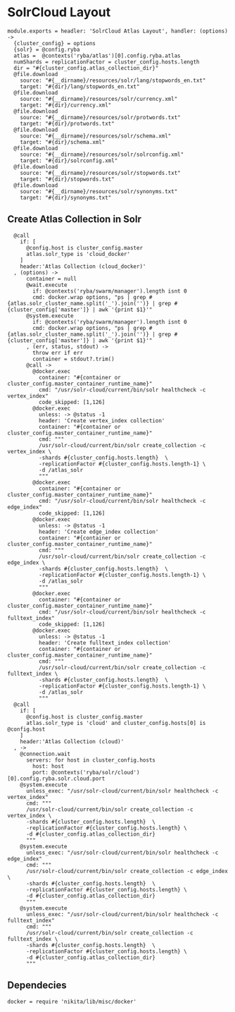 
# SolrCloud Layout

    module.exports = headler: 'SolrCloud Atlas Layout', handler: (options) ->
      {cluster_config} = options
      {solr} = @config.ryba
      atlas =  @contexts('ryba/atlas')[0].config.ryba.atlas
      numShards = replicationFactor = cluster_config.hosts.length
      dir = "#{cluster_config.atlas_collection_dir}"
      @file.download
        source: "#{__dirname}/resources/solr/lang/stopwords_en.txt"
        target: "#{dir}/lang/stopwords_en.txt"
      @file.download
        source: "#{__dirname}/resources/solr/currency.xml"
        target: "#{dir}/currency.xml"
      @file.download
        source: "#{__dirname}/resources/solr/protwords.txt"
        target: "#{dir}/protwords.txt"
      @file.download
        source: "#{__dirname}/resources/solr/schema.xml"
        target: "#{dir}/schema.xml"
      @file.download
        source: "#{__dirname}/resources/solr/solrconfig.xml"
        target: "#{dir}/solrconfig.xml"
      @file.download
        source: "#{__dirname}/resources/solr/stopwords.txt"
        target: "#{dir}/stopwords.txt"
      @file.download
        source: "#{__dirname}/resources/solr/synonyms.txt"
        target: "#{dir}/synonyms.txt"

## Create Atlas Collection in Solr

      @call
        if: [
          @config.host is cluster_config.master
          atlas.solr_type is 'cloud_docker'
        ]
        header:'Atlas Collection (cloud_docker)'
      , (options) ->
          container = null
          @wait.execute
            if: @contexts('ryba/swarm/manager').length isnt 0
            cmd: docker.wrap options, "ps | grep #{atlas.solr_cluster_name.split('_').join('')} | grep #{cluster_config['master']} | awk '{print $1}'"
          @system.execute
            if: @contexts('ryba/swarm/manager').length isnt 0
            cmd: docker.wrap options, "ps | grep #{atlas.solr_cluster_name.split('_').join('')} | grep #{cluster_config['master']} | awk '{print $1}'"
          , (err, status, stdout) ->
            throw err if err
            container = stdout?.trim()
          @call ->
            @docker.exec
              container: "#{container or cluster_config.master_container_runtime_name}"
              cmd: "/usr/solr-cloud/current/bin/solr healthcheck -c vertex_index"
              code_skipped: [1,126]
            @docker.exec
              unless: -> @status -1
              header: 'Create vertex_index collection'
              container: "#{container or cluster_config.master_container_runtime_name}"
              cmd: """
              /usr/solr-cloud/current/bin/solr create_collection -c vertex_index \
              -shards #{cluster_config.hosts.length}  \
              -replicationFactor #{cluster_config.hosts.length-1} \
              -d /atlas_solr
              """
            @docker.exec
              container: "#{container or cluster_config.master_container_runtime_name}"
              cmd: "/usr/solr-cloud/current/bin/solr healthcheck -c edge_index"
              code_skipped: [1,126]
            @docker.exec
              unless: -> @status -1
              header: 'Create edge_index collection'
              container: "#{container or cluster_config.master_container_runtime_name}"
              cmd: """
              /usr/solr-cloud/current/bin/solr create_collection -c edge_index \
              -shards #{cluster_config.hosts.length}  \
              -replicationFactor #{cluster_config.hosts.length-1} \
              -d /atlas_solr
              """
            @docker.exec
              container: "#{container or cluster_config.master_container_runtime_name}"
              cmd: "/usr/solr-cloud/current/bin/solr healthcheck -c fulltext_index"
              code_skipped: [1,126]
            @docker.exec
              unless: -> @status -1
              header: 'Create fulltext_index collection'
              container: "#{container or cluster_config.master_container_runtime_name}"
              cmd: """
              /usr/solr-cloud/current/bin/solr create_collection -c fulltext_index \
              -shards #{cluster_config.hosts.length}  \
              -replicationFactor #{cluster_config.hosts.length-1} \
              -d /atlas_solr
              """
      @call
        if: [
          @config.host is cluster_config.master
          atlas.solr_type is 'cloud' and cluster_config.hosts[0] is @config.host
        ]
        header:'Atlas Collection (cloud)'
      , ->
        @connection.wait
          servers: for host in cluster_config.hosts
            host: host
            port: @contexts('ryba/solr/cloud')[0].config.ryba.solr.cloud.port
        @system.execute
          unless_exec: "/usr/solr-cloud/current/bin/solr healthcheck -c vertex_index"
          cmd: """
          /usr/solr-cloud/current/bin/solr create_collection -c vertex_index \
          -shards #{cluster_config.hosts.length}  \
          -replicationFactor #{cluster_config.hosts.length} \
          -d #{cluster_config.atlas_collection_dir}
          """
        @system.execute
          unless_exec: "/usr/solr-cloud/current/bin/solr healthcheck -c edge_index"
          cmd: """
          /usr/solr-cloud/current/bin/solr create_collection -c edge_index \
          -shards #{cluster_config.hosts.length}  \
          -replicationFactor #{cluster_config.hosts.length} \
          -d #{cluster_config.atlas_collection_dir}
          """
        @system.execute
          unless_exec: "/usr/solr-cloud/current/bin/solr healthcheck -c fulltext_index"
          cmd: """
          /usr/solr-cloud/current/bin/solr create_collection -c fulltext_index \
          -shards #{cluster_config.hosts.length}  \
          -replicationFactor #{cluster_config.hosts.length} \
          -d #{cluster_config.atlas_collection_dir}
          """

## Dependecies

    docker = require 'nikita/lib/misc/docker'
